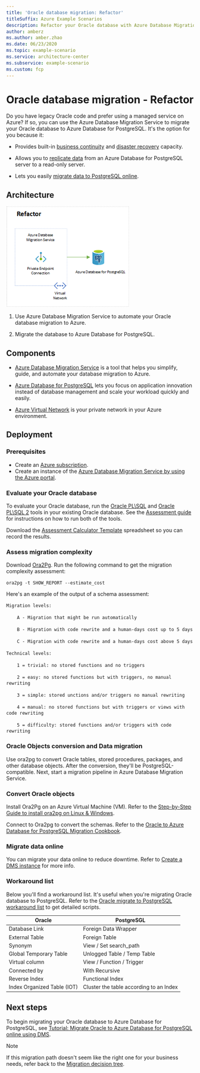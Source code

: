 ```yaml
---
title: 'Oracle database migration: Refactor'
titleSuffix: Azure Example Scenarios
description: Refactor your Oracle database with Azure Database Migration Service and move it to PostgreSQL.
author: amberz
ms.author: amber.zhao
ms.date: 06/23/2020
ms.topic: example-scenario
ms.service: architecture-center
ms.subservice: example-scenario
ms.custom: fcp
---
```


# Oracle database migration - Refactor

Do you have legacy Oracle code and prefer using a managed service on Azure? If so, you can use the Azure Database Migration Service to migrate your Oracle database to Azure Database for PostgreSQL. It's the option for you because it:

* Provides built-in [business continuity](/azure/postgresql/concepts-business-continuity) and [disaster recovery](/azure/postgresql/concepts-backup) capacity.

* Allows you to [replicate data](/azure/postgresql/concepts-read-replicas) from an Azure Database for PostgreSQL server to a read-only server.

* Lets you easily [migrate data to PostgreSQL online](/azure/postgresql/howto-migrate-online).

## Architecture

![An architecture diagram that shows a private endpoint connection reaching out to an Azure Database for PostgreSQL.](media/refactor.png)

1. Use Azure Database Migration Service to automate your Oracle database migration to Azure.

1. Migrate the database to Azure Database for PostgreSQL.

## Components

* [Azure Database Migration Service](https://azure.microsoft.com/services/database-migration/) is a tool that helps you simplify, guide, and automate your database migration to Azure.

* [Azure Database for PostgreSQL](https://azure.microsoft.com/services/postgresql/) lets you focus on application innovation instead of database management and scale your workload quickly and easily.

* [Azure Virtual Network](https://azure.microsoft.com/services/virtual-network/) is your private network in your Azure environment.

## Deployment

### Prerequisites

* Create an [Azure subscription](/azure/cost-management-billing/manage/create-subscription).
* Create an instance of the [Azure Database Migration Service by using the Azure portal](/azure/dms/quickstart-create-data-migration-service-portal).

### Evaluate your Oracle database

To evaluate your Oracle database, run the [Oracle PL\SQL](https://github.com/microsoft/DataMigrationTeam/blob/master/Oracle%20Inventory%20Script%20Artifacts/Oracle%20Inventory%20Script%20Artifacts/Oracle_PreSSMA_Pre_v12.sql) and [Oracle PL\SQL 2](https://github.com/microsoft/DataMigrationTeam/blob/master/Oracle%20Inventory%20Script%20Artifacts/Oracle%20Inventory%20Script%20Artifacts/Oracle_PreSSMA_v12_Plus.sql) tools in your existing Oracle database. See the [Assessment guide](https://github.com/microsoft/DataMigrationTeam/blob/master/Oracle%20Inventory%20Script%20Artifacts/Oracle%20Inventory%20Script%20Artifacts/OraclePre-SSMA%20Query%20Guidance.pptx) for instructions on how to run both of the tools.

Download the [Assessment Calculator Template](https://github.com/microsoft/DataMigrationTeam/blob/master/Oracle%20Inventory%20Script%20Artifacts/Oracle%20Inventory%20Script%20Artifacts/Customer%20Assessment%20CalculatorTemplate2.xlsx) spreadsheet so you can record the results.

### Assess migration complexity

Download [Ora2Pg](http://ora2pg.darold.net/). Run the following command to get the migration complexity assessment:

```console
ora2pg -t SHOW_REPORT --estimate_cost
```

Here's an example of the output of a schema assessment:

```console
Migration levels:

    A - Migration that might be run automatically

    B - Migration with code rewrite and a human-days cost up to 5 days

    C - Migration with code rewrite and a human-days cost above 5 days

Technical levels:

    1 = trivial: no stored functions and no triggers

    2 = easy: no stored functions but with triggers, no manual rewriting

    3 = simple: stored unctions and/or triggers no manual rewriting

    4 = manual: no stored functions but with triggers or views with code rewriting

    5 = difficulty: stored functions and/or triggers with code rewriting
```

### Oracle Objects conversion and Data migration

Use ora2pg to convert Oracle tables, stored procedures, packages, and other database objects. After the conversion, they'll be PostgreSQL-compatible. Next, start a migration pipeline in Azure Database Migration Service.

### Convert Oracle objects

Install Ora2Pg on an Azure Virtual Machine (VM). Refer to the [Step-by-Step Guide to install ora2pg on Linux & Windows](https://github.com/microsoft/DataMigrationTeam/blob/master/Whitepapers/Steps%20to%20Install%20ora2pg%20on%20Windows%20and%20Linux.pdf).

Connect to Ora2pg to convert the schemas. Refer to the [Oracle to Azure Database for PostgreSQL Migration Cookbook](https://github.com/Microsoft/DataMigrationTeam/blob/master/Whitepapers/Oracle%20to%20Azure%20PostgreSQL%20Migration%20Cookbook.pdf).

### Migrate data online

You can migrate your data online to reduce downtime. Refer to [Create a DMS instance](/azure/dms/tutorial-oracle-azure-postgresql-online#create-a-dms-instance) for more info.

### Workaround list

Below you'll find a workaround list. It's useful when you're migrating Oracle database to PostgreSQL. Refer to the [Oracle migrate to PostgreSQL workaround list](https://github.com/Microsoft/DataMigrationTeam/blob/master/Whitepapers/Oracle%20to%20Azure%20Database%20for%20PostgreSQL%20Migration%20Workarounds.pdf) to get detailed scripts.

| Oracle | PostgreSGL |
| ------ | ---------- |
| Database Link | Foreign Data Wrapper |
| External Table | Foreign Table |
| Synonym | View / Set search_path |
| Global Temporary Table | Unlogged Table / Temp Table |
| Virtual column | View / Function / Trigger |
| Connected by | With Recursive |
| Reverse Index | Functional Index |
|Index Organized Table (IOT) | Cluster the table according to an Index |

## Next steps

To begin migrating your Oracle database to Azure Database for PostgreSQL, see [Tutorial: Migrate Oracle to Azure Database for PostgreSQL online using DMS](/azure/dms/tutorial-oracle-azure-postgresql-online).

> [!NOTE]
> If this migration path doesn't seem like the right one for your business needs, refer back to the [Migration decision tree](oracle-migration-overview.md#migration-decision-tree).